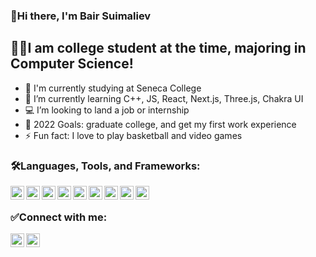 ### 👋Hi there, I'm Bair Suimaliev

## 🧑‍💻I am college student at the time, majoring in Computer Science!
- 🔭 I'm currently studying at Seneca College
- 🌱 I’m currently learning C++, JS, React, Next.js, Three.js, Chakra UI
- 💻 I’m looking to land a job or internship
- 🥅 2022 Goals: graduate college, and get my first work experience
- ⚡ Fun fact: I love to play basketball and video games

### 🛠️Languages, Tools, and Frameworks:
<img align="left" alt="C++" width="22px" src="https://img.icons8.com/color/48/000000/c-plus-plus-logo.png" />
<img align="left" alt="HTML" width="22px" src="https://img.icons8.com/color/48/000000/html-5--v1.png" />
<img align="left" alt="CSS" width="22px" src="https://img.icons8.com/color/48/000000/css3.png" />
<img align="left" alt="JS" width="22px" src="https://img.icons8.com/color/48/000000/javascript--v1.png" />
<img align="left" alt="SQL Developer" width="22px" src="https://img.icons8.com/dusk/64/000000/sql.png" />
<img align="left" alt="React" width="22px" src="https://img.icons8.com/office/16/000000/react.png" />
<img align="left" alt="Next.js" width="22px" src="https://img.icons8.com/color/48/000000/nfc-n.png" />
<img align="left" alt="Chakra UI" width="22px" src="https://img.icons8.com/external-icongeek26-outline-colour-icongeek26/64/000000/external-flash-essentials-icongeek26-outline-colour-icongeek26.png"/>
<img align="left" alt="Three.js" width="22px" src="https://img.icons8.com/fluency/48/000000/triforce.png" />
<br />

### ✅Connect with me:
[<img align="left" alt="bsuimaliev | LinkedIn" width="22px" src="https://img.icons8.com/fluency/48/000000/linkedin.png" />][linkedin]
[<img align="left" alt="bsuimaliev | Instagram" width="22px" src="https://img.icons8.com/fluency/48/000000/instagram-new.png" />][instagram]

<br />
<br />

[linkedin]: https://www.linkedin.com/in/bair-suimaliev-9981251b6/
[instagram]: https://www.instagram.com/bb.suimaliev/
